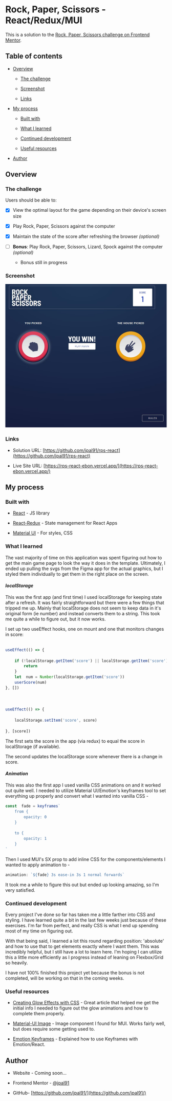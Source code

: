 # Rock, Paper, Scissors - React/Redux/MUI

  

This is a solution to the [Rock, Paper, Scissors challenge on Frontend Mentor](https://www.frontendmentor.io/challenges/rock-paper-scissors-game-pTgwgvgH).

  

## Table of contents

  

- [Overview](#overview)

	- [The challenge](#the-challenge)

	- [Screenshot](#screenshot)

	- [Links](#links)

- [My process](#my-process)

	- [Built with](#built-with)

	- [What I learned](#what-i-learned)

	- [Continued development](#continued-development)

	- [Useful resources](#useful-resources)

- [Author](#author)



 

  

## Overview

  

### The challenge

  

Users should be able to:

  

- [x] View the optimal layout for the game depending on their device's screen size

- [x] Play Rock, Paper, Scissors against the computer

- [x] Maintain the state of the score after refreshing the browser _(optional)_

-  [ ] **Bonus**: Play Rock, Paper, Scissors, Lizard, Spock against the computer _(optional)_
	- Bonus still in progress
  

### Screenshot

  

![](./public/images/screenshot.JPG)
  

### Links

  

- Solution URL: [https://github.com/jpal91/rps-react](https://github.com/jpal91/rps-react)

- Live Site URL: [https://rps-react-ebon.vercel.app/](https://rps-react-ebon.vercel.app/)

  

## My process

  

### Built with


- [React](https://reactjs.org/) - JS library

- [React-Redux](https://react-redux.js.org/) - State management for React Apps

- [Material UI](https://mui.com/material-ui/) - For styles, CSS


  

### What I learned

 The vast majority of time on this application was spent figuring out how to get the main game page to look the way it does in the template. Ultimately, I ended up pulling the svgs from the Figma app for the actual graphics, but I styled them individually to get them in the right place on the screen.

#### *localStorage*

This was the first app (and first time) I used localStorage for keeping state after a refresh. It was fairly straightforward but there were a few things that tripped me up. Mainly that localStorage does not seem to keep data in it's original form (ie number) and instead converts them to a string. This took me quite a while to figure out, but it now works. 

  

I set up two useEffect hooks, one on mount and one that monitors changes in score:

```js

useEffect(() => {

	if (!localStorage.getItem('score') || localStorage.getItem('score') === '0'){
		return
	}
	let  num = Number(localStorage.getItem('score'))
	userScore(num)
}, [])

  

useEffect(() => {

	localStorage.setItem('score', score)

}, [score])

```

The first sets the score in the app (via redux) to equal the score in localStorage (if available).

The second  updates the localStorage score whenever there is a change in score.

  
#### *Animation*
This was also the first app I used vanilla CSS animations on and it worked out quite well. I needed to utilize Material UI/Emotion's keyframes tool to set everything up properly and convert what I wanted into vanilla CSS -

```js
const  fade = keyframes`
	from {
		opacity: 0
	}

	to {
		opacity: 1
	}
`
```
Then I used MUI's SX prop to add inline CSS for the components/elements I wanted to apply animation to -

```js
animation: `${fade} 3s ease-in 3s 1 normal forwards`
```
 
 It took me a while to figure this out but ended up looking amazing, so I'm very satisfied. 

### Continued development

  

Every project I've done so far has taken me a little farther into CSS and styling. I have learned quite a bit in the last few weeks just because of these exercises. I'm far from perfect, and really CSS is what I end up spending most of my time on figuring out.

With that being said, I learned a lot this round regarding position: 'absolute' and how to use that to get elements exactly where I want them. This was incredibly helpful, but I still have a lot to learn here. I'm hoping I can utilize this a little more efficiently as I progress instead of leaning on Flexbox/Grid so heavily. 

I have not 100% finished this project yet because the bonus is not completed, will be working on that in the coming weeks. 
  

### Useful resources

  

- [Creating Glow Effects with CSS](https://codersblock.com/blog/creating-glow-effects-with-css/) - Great article that helped me get the initial info I needed to figure out the glow animations and how to complete them properly.

- [Material-UI Image](https://www.npmjs.com/package/material-ui-image) - Image component I found for MUI. Works fairly well, but does require some getting used to. 

- [Emotion Keyframes](https://emotion.sh/docs/keyframes) - Explained how to use Keyframes with Emotion/React.

  

## Author

  

- Website - Coming soon...

- Frontend Mentor - [@jpal91](https://www.frontendmentor.io/profile/jpal91)

- GitHub- [https://github.com/jpal91/](https://github.com/jpal91/)